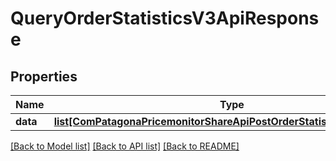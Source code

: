 # QueryOrderStatisticsV3ApiResponse

## Properties
Name | Type | Description | Notes
------------ | ------------- | ------------- | -------------
**data** | [**list[ComPatagonaPricemonitorShareApiPostOrderStatisticsResponseV3]**](ComPatagonaPricemonitorShareApiPostOrderStatisticsResponseV3.md) |  | 

[[Back to Model list]](../README.md#documentation-for-models) [[Back to API list]](../README.md#documentation-for-api-endpoints) [[Back to README]](../README.md)


